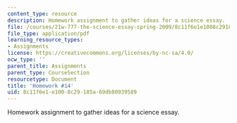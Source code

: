 ```yaml
---
content_type: resource
description: Homework assignment to gather ideas for a science essay.
file: /courses/21w-777-the-science-essay-spring-2009/8c11f6e1e1008c29185a69db80939589_MIT21W_777s09_assn12_hw14.pdf
file_type: application/pdf
learning_resource_types:
- Assignments
license: https://creativecommons.org/licenses/by-nc-sa/4.0/
ocw_type: ''
parent_title: Assignments
parent_type: CourseSection
resourcetype: Document
title: 'Homework #14'
uid: 8c11f6e1-e100-8c29-185a-69db80939589
---
```

Homework assignment to gather ideas for a science essay.